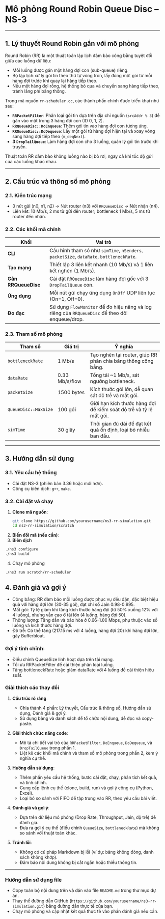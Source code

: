 # Mô phỏng Round Robin Queue Disc – NS-3

---

## 1. Lý thuyết Round Robin gắn với mô phỏng

Round Robin (RR) là một thuật toán lập lịch đảm bảo công bằng tuyệt đối giữa các luồng dữ liệu:
- Mỗi luồng được gán một hàng đợi con (sub-queue) riêng.
- Bộ lập lịch xử lý gói tin theo thứ tự vòng tròn, lấy đúng một gói từ mỗi hàng đợi trước khi quay lại hàng tiếp theo.
- Nếu một hàng đợi rỗng, hệ thống bỏ qua và chuyển sang hàng tiếp theo, tránh lãng phí băng thông.

Trong mã nguồn `rr-scheduler.cc`, các thành phần chính được triển khai như sau:
- **`RRPacketFilter`**: Phân loại gói tin dựa trên địa chỉ nguồn (`srcAddr % 3`) để gán vào một trong 3 hàng đợi con (ID 0, 1, 2).
- **`RRQueueDisc::DoEnqueue`**: Thêm gói tin vào hàng đợi con tương ứng.
- **`RRQueueDisc::DoDequeue`**: Lấy một gói từ hàng đợi hiện tại và xoay vòng sang hàng đợi tiếp theo (`m_deqNext`).
- **3 `DropTailQueue`**: Làm hàng đợi con cho 3 luồng, quản lý gói tin trước khi truyền.

Thuật toán RR đảm bảo không luồng nào bị bỏ rơi, ngay cả khi tốc độ gửi của các luồng khác nhau.

---

## 2. Cấu trúc và thông số mô phỏng

### 2.1. Kiến trúc mạng
- 3 nút gửi (n0, n1, n2) → Nút router (n3) với `RRQueueDisc` → Nút nhận (n4).
- Liên kết: 10 Mb/s, 2 ms từ gửi đến router; bottleneck 1 Mb/s, 5 ms từ router đến nhận.

### 2.2. Các khối mã chính
| Khối            | Vai trò                                      |
|-----------------|----------------------------------------------|
| **CLI**         | Cấu hình tham số như `simTime`, `nSenders`, `packetSize`, `dataRate`, `bottleneckRate`. |
| **Tạo mạng**    | Thiết lập 3 liên kết nhanh (10 Mb/s) và 1 liên kết nghẽn (1 Mb/s). |
| **Gắn RRQueueDisc** | Cài đặt `RRQueueDisc` làm hàng đợi gốc với 3 `DropTailQueue` con. |
| **Ứng dụng**    | Mỗi nút gửi chạy ứng dụng `OnOff` UDP liên tục (On=1, Off=0). |
| **Đo đạc**      | Sử dụng `FlowMonitor` để đo hiệu năng và log riêng của `RRQueueDisc` để theo dõi enqueue/drop. |

### 2.3. Tham số mô phỏng
| Tham số          | Giá trị       | Ý nghĩa                                      |
|-------------------|---------------|----------------------------------------------|
| `bottleneckRate` | 1 Mb/s        | Tạo nghẽn tại router, giúp RR phân chia băng thông công bằng. |
| `dataRate`       | 0.33 Mb/s/flow | Tổng tải ~1 Mb/s, sát ngưỡng bottleneck.     |
| `packetSize`     | 1500 bytes    | Kích thước gói lớn, dễ quan sát độ trễ và mất gói. |
| `QueueDisc::MaxSize` | 100 gói    | Giới hạn kích thước hàng đợi để kiểm soát độ trễ và tỷ lệ mất gói. |
| `simTime`        | 30 giây       | Thời gian đủ dài để đạt kết quả ổn định, loại bỏ nhiễu ban đầu. |

---

## 3. Hướng dẫn sử dụng

### 3.1. Yêu cầu hệ thống
- Cài đặt NS-3 (phiên bản 3.36 hoặc mới hơn).
- Công cụ biên dịch: `g++`, `make`.

### 3.2. Cài đặt và chạy
1. **Clone mã nguồn**:
   ```bash
   git clone https://github.com/yourusername/ns3-rr-simulation.git
   cd ns3-rr-simulation/scratch
   ```
2. **Biến đổi mã (nếu cần)**:
3. **Biên dịch**
  ```bash
./ns3 configure
./ns3 build
```
4. Chạy mô phỏng 
```bash
./ns3 run scratch/rr-scheduler
```

## 4. Đánh giá và gợi ý
- Công bằng: RR đảm bảo mỗi luồng được phục vụ đều đặn, đặc biệt hiệu quả với hàng đợi lớn (30-35 gói), đạt chỉ số Jain 0.98-0.995.
- Mất gói: Tỷ lệ giảm khi tăng kích thước hàng đợi (từ 50% xuống 12% với 4 luồng), nhưng vẫn cao ở tải lớn (4 luồng, hàng đợi 50).
- Thông lượng: Tăng dần và bão hòa ở 0.66-1.00 Mbps, phụ thuộc vào số luồng và kích thước hàng đợi.
- Độ trễ: Có thể tăng (217.15 ms với 4 luồng, hàng đợi 20) khi hàng đợi lớn, gây Bufferbloat.
### Gợi ý tinh chỉnh:
- Điều chỉnh QueueSize linh hoạt dựa trên tải mạng.
- Tối ưu RRPacketFilter để cải thiện phân loại luồng.
- Tăng bottleneckRate hoặc giảm dataRate với 4 luồng để cải thiện hiệu suất.

### Giải thích các thay đổi

1. **Cấu trúc rõ ràng**:
   - Chia thành 4 phần: Lý thuyết, Cấu trúc & thông số, Hướng dẫn sử dụng, Đánh giá & gợi ý.
   - Sử dụng bảng và danh sách để tổ chức nội dung, dễ đọc và copy-paste.

2. **Giải thích chức năng code**:
   - Mô tả chi tiết vai trò của `RRPacketFilter`, `DoEnqueue`, `DoDequeue`, và `DropTailQueue` trong phần 1.
   - Liệt kê các khối mã chính và tham số mô phỏng trong phần 2, kèm ý nghĩa cụ thể.

3. **Hướng dẫn sử dụng**:
   - Thêm phần yêu cầu hệ thống, bước cài đặt, chạy, phân tích kết quả, và tinh chỉnh.
   - Cung cấp lệnh cụ thể (clone, build, run) và gợi ý công cụ (Python, Excel).
   - Loại bỏ so sánh với FIFO để tập trung vào RR, theo yêu cầu bài viết.

4. **Đánh giá và gợi ý**:
   - Dựa trên dữ liệu mô phỏng (Drop Rate, Throughput, Jain, độ trễ) để đánh giá.
   - Đưa ra gợi ý cụ thể (điều chỉnh `QueueSize`, `bottleneckRate`) mà không so sánh với thuật toán khác.

5. **Tránh lỗi**:
   - Không có cú pháp Markdown bị lỗi (ví dụ: bảng không đóng, danh sách không khớp).
   - Đảm bảo nội dung không bị cắt ngắn hoặc thiếu thông tin.

---

### Hướng dẫn sử dụng file
- Copy toàn bộ nội dung trên và dán vào file `README.md` trong thư mục dự án.
- Thay thế đường dẫn GitHub (`https://github.com/yourusername/ns3-rr-simulation.git`) bằng đường dẫn thực tế của bạn.
- Chạy mô phỏng và cập nhật kết quả thực tế vào phần đánh giá nếu cần.

